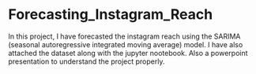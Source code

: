 # Forecasting_Instagram_Reach
In this project, I have forecasted the instagram reach using the SARIMA (seasonal autoregressive integrated moving average) model. I have also attached the dataset along with the jupyter nootebook. Also a powerpoint presentation to understand the project properly. 
